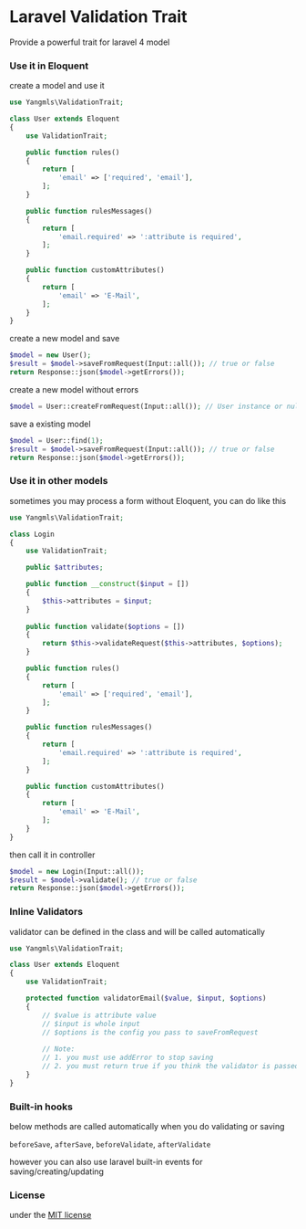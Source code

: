 Laravel Validation Trait
================================================

Provide a powerful trait for laravel 4 model

### Use it in Eloquent

create a model and use it

```php
use Yangmls\ValidationTrait;

class User extends Eloquent
{
    use ValidationTrait;

    public function rules()
    {
        return [
            'email' => ['required', 'email'],
        ];
    }

    public function rulesMessages()
    {
        return [
            'email.required' => ':attribute is required',
        ];
    }

    public function customAttributes()
    {
        return [
            'email' => 'E-Mail',
        ];
    }
}

```

create a new model and save

```php
$model = new User();
$result = $model->saveFromRequest(Input::all()); // true or false
return Response::json($model->getErrors());

```

create a new model without errors

```php
$model = User::createFromRequest(Input::all()); // User instance or null

```

save a existing model

```php
$model = User::find(1);
$result = $model->saveFromRequest(Input::all()); // true or false
return Response::json($model->getErrors());

```

### Use it in other models

sometimes you may process a form without Eloquent, you can do like this

```php
use Yangmls\ValidationTrait;

class Login
{
    use ValidationTrait;

    public $attributes;

    public function __construct($input = [])
    {
        $this->attributes = $input;
    }
    
    public function validate($options = [])
    {
        return $this->validateRequest($this->attributes, $options);
    }

    public function rules()
    {
        return [
            'email' => ['required', 'email'],
        ];
    }

    public function rulesMessages()
    {
        return [
            'email.required' => ':attribute is required',
        ];
    }

    public function customAttributes()
    {
        return [
            'email' => 'E-Mail',
        ];
    }
}

```

then call it in controller

```php
$model = new Login(Input::all());
$result = $model->validate(); // true or false
return Response::json($model->getErrors());

```

### Inline Validators

validator can be defined in the class and will be called automatically 

```php
use Yangmls\ValidationTrait;

class User extends Eloquent
{
    use ValidationTrait;

    protected function validatorEmail($value, $input, $options)
    {
        // $value is attribute value
        // $input is whole input
        // $options is the config you pass to saveFromRequest
        
        // Note: 
        // 1. you must use addError to stop saving
        // 2. you must return true if you think the validator is passed
    }
}

```

### Built-in hooks

below methods are called automatically when you do validating or saving

`beforeSave`, `afterSave`, `beforeValidate`, `afterValidate`

however you can also use laravel built-in events for saving/creating/updating

### License

under the [MIT license](http://opensource.org/licenses/MIT)